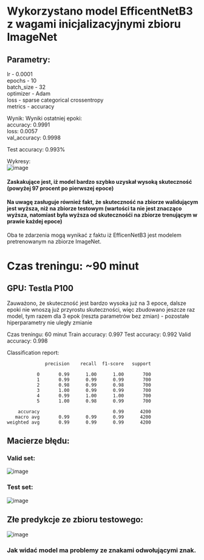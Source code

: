 # Wykorzystano model EfficentNetB3 z wagami inicjalizacyjnymi zbioru ImageNet

## Parametry:
lr - 0.0001  
epochs - 10  
batch_size - 32  
optimizer - Adam  
loss - sparse categorical crossentropy  
metrics - accuracy  

Wynik:
Wyniki ostatniej epoki:  
accuracy: 0.9991  
loss: 0.0057  
val_accuracy: 0.9998  


Test accuracy: 0.993%




Wykresy:  
![image](https://github.com/kacpermisiek/ml-projekt/assets/56176866/8eedccbe-aaad-4804-a679-f8442f243ce1)
#### Zaskakujące jest, iż model bardzo szybko uzyskał wysoką skuteczność (powyżej 97 procent po pierwszej epoce)
#### Na uwagę zasługuje również fakt, że skuteczność na zbiorze walidującym jest wyższa, niż na zbiorze testowym (wartości ta nie jest znacząco wyższa, natomiast była wyższa od skutecznośći na zbiorze trenującym w prawie każdej epoce)

Oba te zdarzenia mogą wynikać z faktu iż EfficenNetB3 jest modelem pretrenowanym na zbiorze ImageNet.  

# Czas treningu: ~90 minut
## GPU: Testla P100


Zauważono, że skuteczność jest bardzo wysoka już na 3 epoce, dalsze epoki nie wnoszą już przyrostu skuteczności, 
więc zbudowano jeszcze raz model, tym razem dla 3 epok (reszta parametrów bez zmian)  - pozostałe hiperparametry nie uległy zmianie

Czas treningu: 60 minut
Train accuracy: 0.997
Test accuracy: 0.992
Valid accuracy: 0.998


Classification report:
```
              precision    recall  f1-score   support

           0       0.99      1.00      1.00       700
           1       0.99      0.99      0.99       700
           2       0.98      0.99      0.98       700
           3       1.00      0.99      0.99       700
           4       0.99      1.00      1.00       700
           5       1.00      0.98      0.99       700

    accuracy                           0.99      4200
   macro avg       0.99      0.99      0.99      4200
weighted avg       0.99      0.99      0.99      4200
```


## Macierze błędu:  
### Valid set:  
![image](https://github.com/kacpermisiek/ml-projekt/assets/56176866/3c035d1b-8c04-40dc-9d18-be70775b8a20)

### Test set:  
![image](https://github.com/kacpermisiek/ml-projekt/assets/56176866/9f453abb-e9fa-4ff1-9926-ca42938b4777)


## Złe predykcje ze zbioru testowego:
![image](https://github.com/kacpermisiek/ml-projekt/assets/56176866/3eec6a1e-bea4-4d0f-b6f5-9bf2319f9bda)

### Jak widać model ma problemy ze znakami odwołującymi znak.








